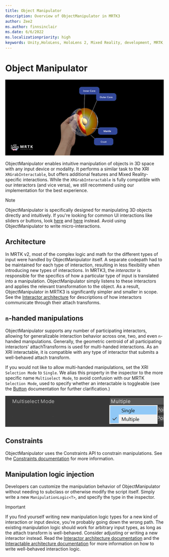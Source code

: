 ```yaml
---
title: Object Manipulator
description: Overview of ObjectManipulator in MRTK3
author: Zee2
ms.author: finnsinclair
ms.date: 6/6/2022
ms.localizationpriority: high
keywords: Unity,HoloLens, HoloLens 2, Mixed Reality, development, MRTK, ObjectManipulator
---
```


# Object Manipulator

![Object manipulator](../../../mrtk3-overview/images/UXBuildingBlocks/MRTK_UX_v3_ObjectManipulator.png)

ObjectManipulator enables intuitive manipulation of objects in 3D space with any input device or modality. It performs a similar task to the XRI `XRGrabInteractable`, but offers additional features and Mixed Reality-specific interactions. While the `XRGrabInteractable` is fully compatible with our interactors (and vice versa), we still recommend using our implementation for the best experience.

> [!NOTE]
> ObjectManipulator is specifically designed for manipulating 3D objects directly and intuitively. If you're looking for common UI interactions like sliders or buttons, look [here](../../../mrtk3-uxcomponents/packages/uxcomponents/slider.md) and [here](../../../mrtk3-uxcomponents/packages/uxcomponents/button.md) instead. Avoid using ObjectManipulator to write micro-interactions.

## Architecture

In MRTK v2, most of the complex logic and math for the different types of input were handled by ObjectManipulator itself. A separate codepath had to be maintained for each type of interaction, resulting in less flexibility when introducing new types of interactions. In MRTK3, the _interactor_ is responsible for the specifics of how a particular type of input is translated into a manipulation. ObjectManipulator simply listens to these interactors and applies the relevant transformation to the object. As a result, ObjectManipulator in MRTK3 is significantly simpler and smaller in scope. See the [Interactor architecture](../../../mrtk3-overview/architecture/interactors.md) for descriptions of how interactors communicate through their attach transforms.

## `n`-handed manipulations

ObjectManipulator supports any number of participating interactors, allowing for generalizable interaction behavior across one, two, and even `n`-handed manipulations. Generally, the geometric centroid of all participating interactors' attachTransforms is used for multi-handed interactions. As an XRI interactable, it is compatible with any type of interactor that submits a well-behaved attach transform.

If you would not like to allow multi-handed manipulations, set the XRI `Selection Mode` to `Single`. We alias this property in the inspector to the more specific name `Multiselect Mode`, to avoid confusion with our MRTK `Selection Mode`, used to specify whether an interactable is toggleable (see the [Button](../../../mrtk3-uxcomponents/packages/uxcomponents/button.md) documentation for further clarification.)

![Multiselect mode](images/multiselect-mode.png)

## Constraints

ObjectManipulator uses the Constraints API to constrain manipulations. See the [Constraints documentation](constraint-manager.md) for more information.

## Manipulation logic injection

Developers can customize the manipulation behavior of ObjectManipulator without needing to subclass or otherwise modify the script itself. Simply write a new `ManipulationLogic<T>`, and specify the type in the inspector.

> [!IMPORTANT]
> If you find yourself writing new manipulation logic types for a new kind of interaction or input device, you're probably going down the wrong path. The existing manipulation logic should work for arbitrary input types, as long as the attach transform is well-behaved. Consider adjusting or writing a new interactor instead. Read the [Interactor architecture documentation](../../../mrtk3-overview/architecture/interactors.md) and the [Interactable architecture documentation](../../../mrtk3-overview/architecture/interactables.md) for more information on how to write well-behaved interaction logic.
